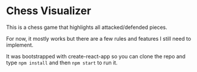 # Chess Visualizer

This is a chess game that highlights all attacked/defended pieces.

For now, it mostly works but there are a few rules and features I still need to implement.

It was bootstrapped with create-react-app so you can clone the repo and type
```npm install``` and then ```npm start``` to run it.